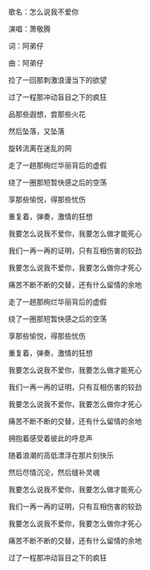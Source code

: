歌名：怎么说我不爱你

演唱：萧敬腾

词：阿弟仔

曲：阿弟仔

捡了一回那刺激浪漫当下的欲望

过了一程那冲动盲目之下的疯狂

品那些遐想，尝那些火花

然后坠落，又坠落

旋转流离在迷乱的网

走了一趟那绚烂华丽背后的虚假

绕了一圈那短暂快感之后的空荡

享那些愉悦，得那些忧伤

重复着，弹奏，激情的狂想

我要怎么说我不爱你，我要怎么做才能死心

我们一再一再的证明，只有互相伤害的较劲

我要怎么说我不爱你，我要怎么做你才死心

痛苦不断不断的交替，还有什么留情的余地

走了一趟那绚烂华丽背后的虚假

绕了一圈那短暂快感之后的空荡

享那些愉悦，得那些忧伤

重复着，弹奏，激情的狂想

我要怎么说我不爱你，我要怎么做才能死心

我们一再一再的证明，只有互相伤害的较劲

我要怎么说我不爱你，我要怎么做你才死心

痛苦不断不断的交替，还有什么留情的余地

拥抱着感受着彼此的呼息声

随着浪潮的高低漂浮在那片刻快乐

然后尽情沉沦，然后缝补灵魂

我要怎么说我不爱你，我要怎么做才能死心

我们一再一再的证明，只有互相伤害的较劲

我要怎么说我不爱你，我要怎么做你才死心

痛苦不断不断的交替，还有什么留情的余地

过了一程那冲动盲目之下的疯狂